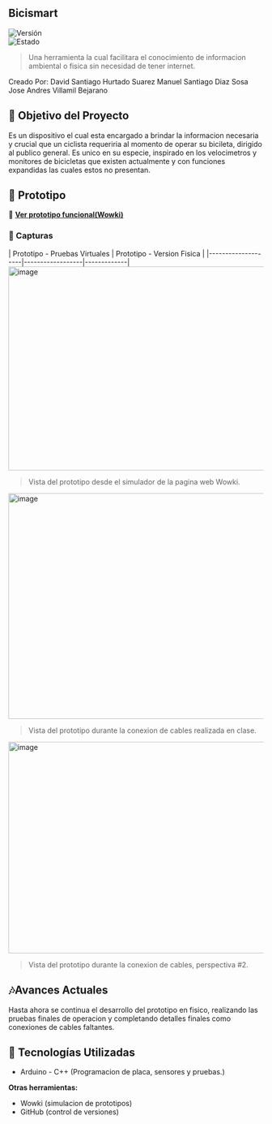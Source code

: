 ## Bicismart
![Versión](https://img.shields.io/badge/versión-1.0.0-blue)  
![Estado](https://img.shields.io/badge/estado-en%20prototipo-yellow)  

> Una herramienta la cual facilitara el conocimiento de informacion ambiental o fisica sin necesidad de tener internet.

Creado Por: 
David Santiago Hurtado Suarez
Manuel Santiago Diaz Sosa
Jose Andres Villamil Bejarano

## 🎯 Objetivo del Proyecto

Es un dispositivo el cual esta encargado a brindar la informacion necesaria y crucial que un ciclista requeriria al momento de operar su bicileta, dirigido al publico general.
Es unico en su especie, inspirado en los velocimetros y monitores de bicicletas que existen actualmente y con funciones expandidas las cuales estos no presentan.

## 🧪 Prototipo

🔗 **[Ver prototipo funcional(Wowki)](https://wokwi.com/projects/433286937292244993)**  



### 📸 Capturas

| Prototipo - Pruebas Virtuales | Prototipo - Version Fisica  |
|--------------------|------------------|-------------|
<img width="886" height="402" alt="image" src="https://github.com/user-attachments/assets/e2bdac05-8cd1-4233-8508-511dfefbcd51" />
> Vista del prototipo desde el simulador de la pagina web Wowki.

<img width="700" height="445" alt="image" src="https://github.com/user-attachments/assets/d8888df0-9dc2-446a-a0c5-44715ef2b9f7" />

> Vista del prototipo durante la conexion de cables realizada en clase.

<img width="706" height="417" alt="image" src="https://github.com/user-attachments/assets/693998a3-e307-4df9-9fd8-2ab79ce7e687" />

> Vista del prototipo durante la conexion de cables, perspectiva #2.

## 🎶Avances Actuales

Hasta ahora se continua el desarrollo del prototipo en fisico, realizando las pruebas finales de operacion y completando detalles finales como conexiones de cables faltantes.


## 🧰 Tecnologías Utilizadas
- Arduino - C++ (Programacion de placa, sensores y pruebas.)


**Otras herramientas:**
- Wowki (simulacion de prototipos)
- GitHub (control de versiones)

